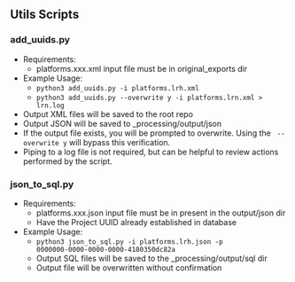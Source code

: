 ## Utils Scripts

### add_uuids.py

- Requirements:
  - platforms.xxx.xml input file must be in original_exports dir
- Example Usage:
  - <code>python3 add_uuids.py -i platforms.lrh.xml</code>
  - <code>python3 add_uuids.py --overwrite y -i platforms.lrn.xml > lrn.log</code>
- Output XML files will be saved to the root repo
- Output JSON will be saved to \_processing/output/json
- If the output file exists, you will be prompted to overwrite. Using the <code> --overwrite y</code> will bypass this verification.
- Piping to a log file is not required, but can be helpful to review actions performed by the script.

### json_to_sql.py

- Requirements:
  - platforms.xxx.json input file must be in present in the output/json dir
  - Have the Project UUID already established in database
- Example Usage:
  - <code>python3 json_to_sql.py -i platforms.lrh.json -p 0000000-0000-0000-0000-4180350dc82a</code>
  - Output SQL files will be saved to the \_processing/output/sql dir
  - Output file will be overwritten without confirmation
